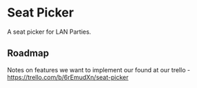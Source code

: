 # Seat Picker

A seat picker for LAN Parties.


## Roadmap

Notes on features we want to implement our found at our trello - https://trello.com/b/6rEmudXn/seat-picker

